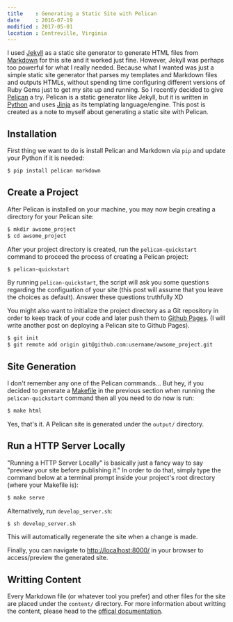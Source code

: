 ```yaml
---
title    : Generating a Static Site with Pelican
date     : 2016-07-19
modified : 2017-05-01
location : Centreville, Virginia
---
```


I used [Jekyll][1] as a static site generator to generate HTML files from
[Markdown][2] for this site and it worked just fine. However, Jekyll was perhaps
too powerful for what I really needed. Because what I wanted was just a simple static
site generator that parses my templates and Markdown files and outputs HTMLs, without
spending time configuring different versions of Ruby Gems just to get my site up
and running. So I recently decided to give [Pelican][3] a try. Pelican is a
static generator like Jekyll, but it is written in [Python][4] and uses
[Jinja][5] as its templating language/engine. This post is created as a note to
myself about generating a static site with Pelican.

[1]: https://jekyllrb.com/
[2]: https://en.wikipedia.org/wiki/Markdown
[3]: http://blog.getpelican.com/
[4]: https://www.python.org/
[5]: http://jinja.pocoo.org/


## Installation

First thing we want to do is install Pelican and Markdown via `pip` and update
your Python if it is needed:

```sh
$ pip install pelican markdown
```

## Create a Project

After Pelican is installed on your machine, you may now begin creating a directory
for your Pelican site:

```sh
$ mkdir awsome_project
$ cd awsome_project
```

After your project directory is created, run the `pelican-quickstart` command to
proceed the process of creating a Pelican project:

```sh
$ pelican-quickstart
```

By running `pelican-quickstart`, the script will ask you some questions regarding
the configuation of your site (this post will assume that you leave the choices
as default). Answer these questions truthfully XD

You might also want to initialize the project directory as a Git repository in
order to keep track of your code and later push them to [Github Pages][6].
(I will write another post on deploying a Pelican site to Github Pages).

```sh
$ git init
$ git remote add origin git@github.com:username/awsome_project.git
```

[6]: https://pages.github.com/

## Site Generation
I don't remember any one of the Pelican commands... But hey, if you decided to
generate a [Makefile][10] in the previous section when running the
`pelican-quickstart` command then all you need to do now is run:

```sh
$ make html
```
[10]: https://en.wikipedia.org/wiki/Makefile

Yes, that's it. A Pelican site is generated under the `output/` directory.

## Run a HTTP Server Locally

"Running a HTTP Server Locally" is basically just a fancy way to say "preview your
site before publishing it." In order to do that, simply type the command below at
a terminal prompt inside your project's root directory (where your Makefile is):

```sh
$ make serve
```

Alternatively, run `develop_server.sh`:

```sh
$ sh develop_server.sh
```

This will automatically regenerate the site when a change is made.

Finally, you can navigate to [http://localhost:8000/][7] in your browser
to access/preview the generated site.

[7]: http://localhost:8000/

## Writting Content

Every Markdown file (or whatever tool you prefer) and other files for the site are
placed under the `content/` directory. For more information about writting the
content, please head to the [offical documentation][8].

[8]: http://docs.getpelican.com/en/3.6.3/content.html
